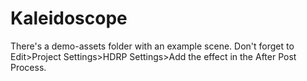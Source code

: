 # Kaleidoscope

There's a demo-assets folder with an example scene. Don't forget to Edit>Project Settings>HDRP Settings>Add the effect in the After Post Process.
